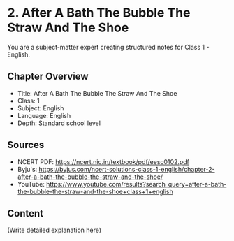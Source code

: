 # 2. After A Bath The Bubble The Straw And The Shoe

You are a subject-matter expert creating structured notes for Class 1 - English.

## Chapter Overview
- Title: After A Bath The Bubble The Straw And The Shoe
- Class: 1
- Subject: English
- Language: English
- Depth: Standard school level

## Sources
- NCERT PDF: https://ncert.nic.in/textbook/pdf/eesc0102.pdf
- Byju's: https://byjus.com/ncert-solutions-class-1-english/chapter-2-after-a-bath-the-bubble-the-straw-and-the-shoe/
- YouTube: https://www.youtube.com/results?search_query=after-a-bath-the-bubble-the-straw-and-the-shoe+class+1+english

## Content
(Write detailed explanation here)
